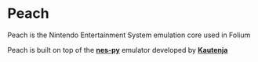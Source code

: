 # Peach
Peach is the Nintendo Entertainment System emulation core used in Folium

Peach is built on top of the [**nes-py**](https://github.com/Kautenja/nes-py) emulator developed by [**Kautenja**](https://github.com/Kautenja)
